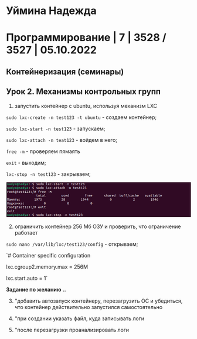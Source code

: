 # Уймина Надежда 

# Программирование | 7 | 3528 / 3527 | 05.10.2022

## Контейнеризация (семинары)

## Урок 2. Механизмы контрольных групп

1) запустить контейнер с ubuntu, используя механизм LXC

`sudo lxc-create -n test123 -t ubuntu` - создаем контейнер;

`sudo lxc-start -n test123` - запускаем;

`sudo lxc-attach -n teat123` - войдем в него;

`free -m` - проверяем пямаять

`exit` - выходим;

`lxc-stop -n test123` - закрываем;

![скрин выполненой работы](Screen/Homework2_1.png)

2) ограничить контейнер 256 Мб ОЗУ и проверить, что ограничение работает

`sudo nano /var/lib/lxc/test123/config` - открываем;

 `# Container specific configuration
 
 lxc.cgroup2.memory.max = 256M
 
 lxc.start.auto  =  1`

**Задание по желанию ..**

3) "добавить автозапуск контейнеру, перезагрузить ОС и убедиться, что контейнер действительно запустился самостоятельно

4) "при создании указать файл, куда записывать логи

5) "после перезагрузки проанализировать логи

